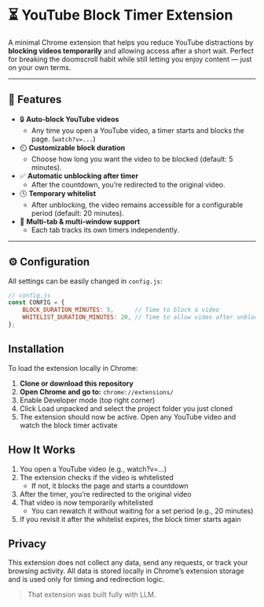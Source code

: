 # ⏳ YouTube Block Timer Extension

A minimal Chrome extension that helps you reduce YouTube distractions by **blocking videos temporarily** and allowing
access after a short wait. Perfect for breaking the doomscroll habit while still letting you enjoy content — just on
your own terms.

---

## 🚀 Features

- 🔒 **Auto-block YouTube videos**
    - Any time you open a YouTube video, a timer starts and blocks the page. (`watch?v=...`)
- ⏲️ **Customizable block duration**
    - Choose how long you want the video to be blocked (default: 5 minutes).
- ✅ **Automatic unblocking after timer**
    - After the countdown, you’re redirected to the original video.
- 🕓 **Temporary whitelist**
    - After unblocking, the video remains accessible for a configurable period (default: 20 minutes).
- 🔁 **Multi-tab & multi-window support**
    - Each tab tracks its own timers independently.

---

## ⚙️ Configuration

All settings can be easily changed in `config.js`:

```js
// config.js
const CONFIG = {
    BLOCK_DURATION_MINUTES: 5,      // Time to block a video
    WHITELIST_DURATION_MINUTES: 20, // Time to allow video after unblock
};
```

## Installation

To load the extension locally in Chrome:

1. **Clone or download this repository**
2. **Open Chrome and go to:**
   ``chrome://extensions/``
3. Enable Developer mode (top right corner)
4. Click Load unpacked and select the project folder you just cloned
5. The extension should now be active. Open any YouTube video and watch the block timer activate

## How It Works

1. You open a YouTube video (e.g., watch?v=...)
2. The extension checks if the video is whitelisted
   - If not, it blocks the page and starts a countdown
3. After the timer, you’re redirected to the original video
4. That video is now temporarily whitelisted
   - You can rewatch it without waiting for a set period (e.g., 20 minutes)
5. If you revisit it after the whitelist expires, the block timer starts again

## Privacy
This extension does not collect any data, send any requests, or track your browsing activity. All data is stored locally
in Chrome’s extension storage and is used only for timing and redirection logic.

> That extension was built fully with LLM.